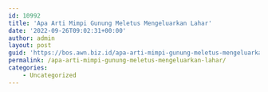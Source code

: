 ```yaml
---
id: 10992
title: 'Apa Arti Mimpi Gunung Meletus Mengeluarkan Lahar'
date: '2022-09-26T09:02:31+00:00'
author: admin
layout: post
guid: 'https://bos.awn.biz.id/apa-arti-mimpi-gunung-meletus-mengeluarkan-lahar/'
permalink: /apa-arti-mimpi-gunung-meletus-mengeluarkan-lahar/
categories:
    - Uncategorized
---
```



